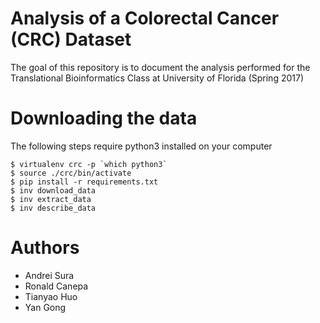 # Analysis of a Colorectal Cancer (CRC) Dataset

The goal of this repository is to document the analysis performed for the
Translational Bioinformatics Class at University of Florida (Spring 2017)

# Downloading the data

The following steps require python3 installed on your computer

    $ virtualenv crc -p `which python3`
    $ source ./crc/bin/activate
    $ pip install -r requirements.txt
    $ inv download_data
    $ inv extract_data
    $ inv describe_data


# Authors

* Andrei Sura
* Ronald Canepa
* Tianyao Huo
* Yan Gong
